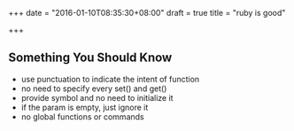 +++
date = "2016-01-10T08:35:30+08:00"
draft = true
title = "ruby is good"

+++



## Something You Should Know

* use punctuation to indicate the intent of function
* no need to specify every set() and get()
* provide symbol and no need to initialize it
* if the param is empty, just ignore it
* no global functions or commands